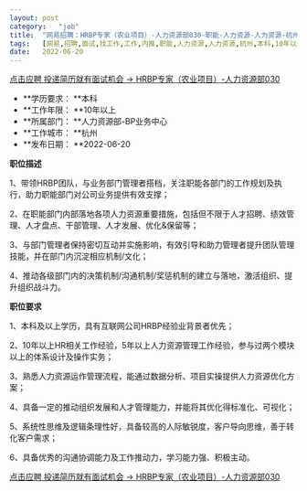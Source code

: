 ```yaml
---
layout:	post
category:	"job"
title:	"网易招聘：HRBP专家（农业项目）-人力资源部030-职能-人力资源-人力资源-杭州本科10年以上"
tags:	[网易,招聘,面试,找工作,工作,内推,职能,人力资源,人力资源,杭州,本科,10年以上]
date:	2022-06-20
---
```


[点击应聘 投递简历就有面试机会 ->  HRBP专家（农业项目）-人力资源部030](http://mobile.bole.netease.com/bole/boleDetail?id=32792&employeeId=346f03c3cda5f04c&key=all)



- **学历要求： **本科
- **工作年限： **10年以上
- **所属部门： **人力资源部-BP业务中心
- **工作城市： **杭州
- **发布日期： **2022-06-20



**职位描述**

1、带领HRBP团队，与业务部门管理者搭档，关注职能各部门的工作规划及执行，助力职能部门对公司业务提供有效支撑；

2、在职能部门内部落地各项人力资源重要措施，包括但不限于人才招聘、绩效管理、人才盘点、干部管理、人才发展、优化&amp;保留等；

3、与部门管理者保持密切互动并实施影响，有效引导和助力管理者提升团队管理技能，并在部门内沉淀相应机制/文化；

4、推动各级部门内的决策机制/沟通机制/奖惩机制的建立与落地，激活组织、提升组织战斗力。



**职位要求**

1、本科及以上学历，具有互联网公司HRBP经验业背景者优先；

2、10年以上HR相关工作经验，5年以上人力资源管理工作经验，参与过两个模块以上的体系设计及操作实务；

3、熟悉人力资源运作管理流程，能通过数据分析、项目实操提供人力资源优化方案；

4、具备一定的推动组织发展和人才管理能力，并能将其优化得标准化、可视化；

5、系统性思维及逻辑条理性好，具备较高的人际敏锐度，客户导向思维，善于转化客户需求；

6、具备优秀的沟通协调能力及工作推动力，学习能力强、积极主动。



[点击应聘 投递简历就有面试机会 ->  HRBP专家（农业项目）-人力资源部030](http://mobile.bole.netease.com/bole/boleDetail?id=32792&employeeId=346f03c3cda5f04c&key=all)
